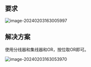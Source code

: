 ## 要求

![image-20240203163005997](C:\Users\Lenovo\AppData\Roaming\Typora\typora-user-images\image-20240203163005997.png)

## 解决方案

使用分线器和集线器和OR，按位取OR即可。

![image-20240203163053970](C:\Users\Lenovo\AppData\Roaming\Typora\typora-user-images\image-20240203163053970.png)